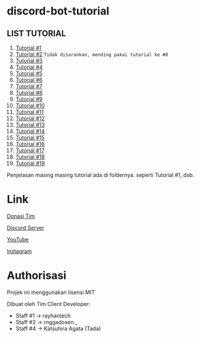 # discord-bot-tutorial

## **__LIST TUTORIAL__**
1.  [Tutorial #1](https://youtu.be/cVVnDEOdldw)
2.  [Tutorial #2](https://youtu.be/nRWVHmyHftk) `Tidak disarankan, mending pakai tutorial ke #8`
3.  [Tutorial #3](https://youtu.be/p2iM7wl5St8)
4.  [Tutorial #4](https://youtu.be/bPgKvFJ1qgc)
5.  [Tutorial #5](https://youtu.be/MTjivl-AP2g)
6.  [Tutorial #6](https://youtu.be/PzdI4Oz9BcY)
7.  [Tutorial #7](https://youtu.be/sdXuRaeVl8M)
8.  [Tutorial #8](https://youtu.be/sfc7Lapwa8E)
9.  [Tutorial #9](https://youtu.be/pyaV0aUpkKg)
10. [Tutorial #10](https://youtu.be/ze3rz9IM_pM)
11. [Tutorial #11](https://youtu.be/_DWY2i29x-s)
12. [Tutorial #12](https://youtu.be/rigmqMtWfzM)
13. [Tutorial #13](https://youtu.be/2OKDX8nPfm8)
14. [Tutorial #14](https://youtu.be/IcdLLihDLFU)
15. [Tutorial #15](https://youtu.be/8sWAbyhwGsg)
16. [Tutorial #16](https://youtu.be/-MghJYmv9Gk)
17. [Tutorial #17](https://youtu.be/pZ0XJrYK-g8)
18. [Tutorial #18](https://youtu.be/9un7--yHuUo)
19. [Tutorial #19](https://youtu.be/j1e7QSReo5Y)

Penjelasan masing masing tutorial ada di foldernya.
seperti Tutorial #1, dsb.

# Link
[Donasi Tim](https://saweria.co/clientdev)

[Discord Server](https://discord.gg/ZeUDd3y)

[YouTube](https://www.youtube.com/channel/UCV6c67PLrgc6CWNzFXiVQSA/)

[Instagram](https://instagram.com/clientdev.id)

# Authorisasi
Projek ini menggunakan lisensi MIT

Dibuat oleh Tim Client Developer:

- Staff #1 -> rayhantech
- Staff #2 -> rnggadosen._
- Staff #4 -> Katsuhira Agata (Tada)
